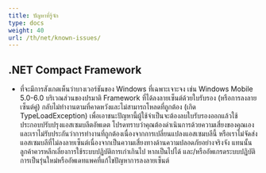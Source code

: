 ```yaml
---
title: ปัญหาที่รู้จัก
type: docs
weight: 40
url: /th/net/known-issues/
---
```


## **.NET Compact Framework**
- ที่จะมีการสังเกตเห็นว่าบางเวอร์ชันของ Windows ที่เฉพาะเจาะจง เช่น Windows Mobile 5.0-6.0 บริเวณส่วนของปรมาติ Framework ที่ได้ลงลายเซ็นต์ด้วยใบรับรอง (หรือการลงลายเซ็นต์คู่) กลับไม่ทำงานตามที่คาดหวังและไม่สามารถโหลดที่ถูกต้อง (เกิด TypeLoadException) เพื่อเอาชนะปัญหานี้ผู้ใช้จำเป็นจะต้องลบใบรับรองออกแล้วใช้ประกอบปรับปรุงแอสเซมบลีตอัพเดต โปรดทราบว่าคุณต้องดำเนินการด้วยความเสี่ยงของคุณเองและเราไม่รับประกันว่าการทำงานที่ถูกต้องเนื่องจากการเปลี่ยนแปลงแอสเซมบลีนี้ หรือเราไม่จัดส่งแอสเซมบลีที่ไม่ลงลายเซ็นต์เนื่องจากเป็นความเสี่ยงทางด้านความปลอดภัยอย่างจริงจัง แทนนั้น ลูกค้าควรหลีกเลี่ยงการใช้ระบบปฏิบัติการเก่าเกินไป หากเป็นไปได้ และ/หรืออัพเกรดระบบปฏิบัติการเป็นรุ่นใหม่หรืออัพเดทแพคที่แก้ไขปัญหาการลงลายเซ็นต์
